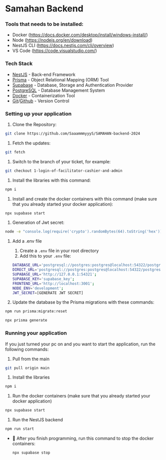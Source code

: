 # **Samahan Backend**

### Tools that needs to be installed:

- Docker (https://docs.docker.com/desktop/install/windows-install/)
- Node (https://nodejs.org/en/download)
- NestJS CLI (https://docs.nestjs.com/cli/overview)
- VS Code (https://code.visualstudio.com/)

### Tech Stack

- [NestJS](https://nestjs.com/) - Back-end Framework
- [Prisma](https://www.prisma.io/) - Object Relational Mapping (ORM) Tool
- [Supabase](https://supabase.com/docs) - Database, Storage and Authentication Provider
- [PostgreSQL](https://www.postgresql.org/) - Database Management System
- [Docker](https://www.docker.com/) - Containerization Tool
- [Git](https://git-scm.com/)/[Github](https://github.com/) - Version Control


### Setting up your application

1. Clone the Repository:

```bash
git clone https://github.com/SaaammmyyyS/SAMAHAN-backend-2024
```

1. Fetch the updates:

```bash
git fetch
```

1. Switch to the branch of your ticket, for example:

```bash
git checkout 1-login-of-facilitator-cashier-and-admin
```

1. Install the libraries with this command:

```bash
npm i
```

1. Install and create the docker containers with this command (make sure that you already started your docker application):

```bash
npx supabase start
```

1. Generation of Jwt secret:
```bash
node -e "console.log(require('crypto').randomBytes(64).toString('hex'))"
```

1. Add a .env file

   1. Create a `.env` file in your root directory
   2. Add this to your `.env` file:

   ```bash
   DATABASE_URL='postgresql://postgres:postgres@localhost:54322/postgres?schema=public';
   DIRECT_URL='postgresql://postgres:postgres@localhost:54322/postgres?schema=public';
   SUPABASE_URL='http://127.0.0.1:54321';
   SUPABASE_KEY='supabase_key';
   FRONTEND_URL='http://localhost:3001';
   NODE_ENV='development';
   JWT_SECRET=[GENERATE JWT SECRET]
   ```

2. Update the database by the Prisma migrations with these commands:

```bash
npm run prisma:migrate:reset
```

```bash
npx prisma generate
```

### Running your application

If you just turned your pc on and you want to start the application, run the following commands:

1. Pull from the main

```bash
git pull origin main
```

1. Install the libraries

```bash
npm i
```

1. Run the docker containers (make sure that you already started your docker application)

```bash
npx supabase start
```

1. Run the NestJS backend

```bash
npm run start
```

- 📌 After you finish programming, run this command to stop the docker containers:
  ```bash
  npx supabase stop
  ```
